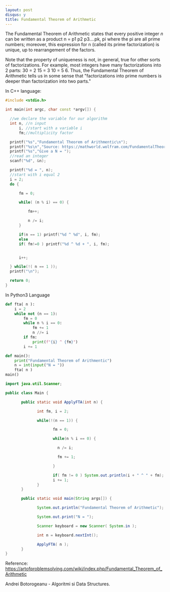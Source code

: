 ```yaml
---
layout: post
disqus: y
title: Fundamental Theorem of Arithmetic
---
```

The Fundamental Theorem of Arithmetic states that every positive integer $n$ can be written as a product n = p1 p2 p3....pk, pi where the pi are all prime numbers; moreover, this expression for n (called its prime factorization) is unique, up to rearrangement of the factors.

Note that the property of uniqueness is not, in general, true for other sorts of factorizations. For example, most integers have many factorizations into 2 parts: 30 = 2 15 = 3 10 = 5 6. Thus, the Fundamental Theorem of Arithmetic tells us in some sense that "factorizations into prime numbers is deeper than factorization into two parts."

In C++ language:
```c++
#include <stdio.h>

int main(int argc, char const *argv[]) {

  //we declare the variable for our algorithm
  int n, //n input
      i, //start with a variable i
      fm;//multiplicity factor

  printf("%s","Fundamental Theorem of Arithmentic\n");
  printf("%s\n","Source: https://mathworld.wolfram.com/FundamentalTheoremofArithmetic.html");  
  printf("%s","Give a N = ");
  //read an integer
  scanf("%d", &n);

  printf("%d = ", n);
  //start with i equal 2
  i = 2;
  do {

      fm = 0;

      while( (n % i) == 0) {

          fm++;

          n /= i;
      }

      if(n == 1) printf("%d ^ %d", i, fm);
      else
      if( fm!=0 ) printf("%d ^ %d + ", i, fm);


      i++;

  } while(!( n == 1 ));
  printf("\n");

  return 0;
}

```

In Python3 Language
```python
def fta( n ):
    i = 2
    while not (n == 1):
        fm = 0
        while n % i == 0:
            fm += 1
            n //= i
        if fm:
            print(f"{i} ^ {fm}")
        i += 1

def main():
    print("Fundamental Theorem of Arithmentic")
    n = int(input("N = "))
    fta( n )
main()
```

```java
import java.util.Scanner;

public class Main {

       public static void ApplyFTA(int n) {

              int fm, i = 2;

              while(!(n == 1)) {

                     fm = 0;

                     while(n % i == 0) {

                       n /= i;

                       fm += 1;

                     }

                     if( fm != 0 ) System.out.println(i + " ^ " + fm);
                     i += 1;
              }
       }

       public static void main(String args[]) {

              System.out.println("Fundamental Theorem of Arithmetic");

              System.out.print("N = ");

              Scanner keyboard = new Scanner( System.in );

              int n = keyboard.nextInt();

              ApplyFTA( n );
       }
}

```

Reference:
https://artofproblemsolving.com/wiki/index.php/Fundamental_Theorem_of_Arithmetic

Andrei Botorogeanu - Algoritmi si Data Structures.
